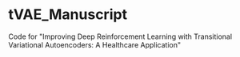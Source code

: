 # tVAE_Manuscript
Code for "Improving Deep Reinforcement Learning with Transitional Variational Autoencoders: A Healthcare Application"
